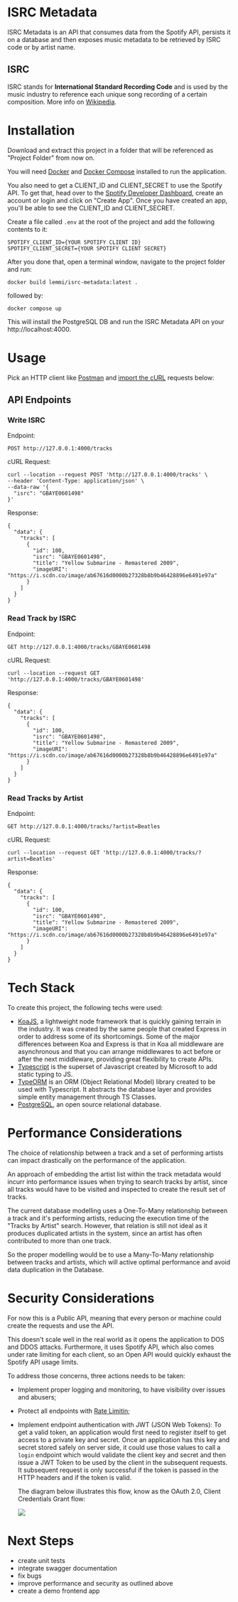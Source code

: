 # ISRC Metadata

ISRC Metadata is an API that consumes data from the Spotify API, persists it on a database and then exposes music metadata to be retrieved by ISRC code or by artist name.

## ISRC
ISRC stands for **International Standard Recording Code** and is used by the music industry to reference each unique song recording of a certain composition. More info on [Wikipedia](https://en.wikipedia.org/wiki/International_Standard_Recording_Code).

# Installation

Download and extract this project in a folder that will be referenced as "Project Folder" from now on.

You will need [Docker](https://docs.docker.com/desktop/#download-and-install) and [Docker Compose](https://docs.docker.com/compose/install/) installed to run the application. 

You also need to get a CLIENT_ID and CLIENT_SECRET to use the Spotify API. To get that, head over to the [Spotify Developer Dashboard](https://developer.spotify.com/dashboard/), create an account or login and click on "Create App". Once you have created an app, you'll be able to see the CLIENT_ID and CLIENT_SECRET.

Create a file called `.env` at the root of the project and add the following contents to it:

```
SPOTIFY_CLIENT_ID={YOUR SPOTIFY CLIENT ID}
SPOTIFY_CLIENT_SECRET={YOUR SPOTIFY CLIENT SECRET}
```

After you done that, open a terminal window, navigate to the project folder and run:
```
docker build lemmi/isrc-metadata:latest .
```
followed by:
```
docker compose up
```
This will install the PostgreSQL DB and run the ISRC Metadata API on your http://localhost:4000.

# Usage
Pick an HTTP client like [Postman](https://www.postman.com/) and [import the cURL](https://blog.postman.com/curl-and-postman-work-wonderfully-together/) requests below:

## API Endpoints
### Write ISRC
Endpoint:

    POST http://127.0.0.1:4000/tracks

cURL Request:

    curl --location --request POST 'http://127.0.0.1:4000/tracks' \
	--header 'Content-Type: application/json' \
	--data-raw '{
	  "isrc": "GBAYE0601498"
	}'
Response:

    {
	  "data": {
	    "tracks": [
		  {
		    "id": 100,
			"isrc": "GBAYE0601498",
			"title": "Yellow Submarine - Remastered 2009",
			"imageURI": "https://i.scdn.co/image/ab67616d0000b27328b8b9b46428896e6491e97a"
		  }
		]
	  }
	}

### Read Track by ISRC
Endpoint:

    GET http://127.0.0.1:4000/tracks/GBAYE0601498

cURL Request:

    curl --location --request GET 'http://127.0.0.1:4000/tracks/GBAYE0601498'

Response:

    {
	  "data": {
	    "tracks": [
		  {
		    "id": 100,
			"isrc": "GBAYE0601498",
			"title": "Yellow Submarine - Remastered 2009",
			"imageURI": "https://i.scdn.co/image/ab67616d0000b27328b8b9b46428896e6491e97a"
		  }
		]
	  }
	}


### Read Tracks by Artist
Endpoint:

    GET http://127.0.0.1:4000/tracks/?artist=Beatles

cURL Request:

    curl --location --request GET 'http://127.0.0.1:4000/tracks/?artist=Beatles'

Response:

    {
	  "data": {
	    "tracks": [
		  {
		    "id": 100,
			"isrc": "GBAYE0601498",
			"title": "Yellow Submarine - Remastered 2009",
			"imageURI": "https://i.scdn.co/image/ab67616d0000b27328b8b9b46428896e6491e97a"
		  }
		]
	  }
	}

# Tech Stack
To create this project, the following techs were used:

 - [KoaJS](https://koajs.com/), a lightweight node framework that is quickly gaining terrain in the industry. It was created by the same people that created Express in order to address some of its shortcomings. Some of the major differences between Koa and Express is that in Koa all middleware are asynchronous and that you can arrange middlewares to act before or after the next middleware, providing great flexibility to create APIs.
 - [Typescript](https://www.typescriptlang.org/) is the superset of Javascript created by Microsoft to add static typing to JS.
 - [TypeORM](https://typeorm.io/#/) is an ORM (Object Relational Model) library created to be used with Typescript. It abstracts the database layer and provides simple entity management through TS Classes.
 - [PostgreSQL](https://www.postgresql.org/), an open source relational database.
 
 # Performance Considerations
 The choice of relationship between a track and a set of performing artists can impact drastically on the performance of the application. 
 
 An approach of embedding the artist list within the track metadata would incurr into performance issues when trying to search tracks by artist, since all tracks would have to be visited and inspected to create the result set of tracks.
 
 The current database modelling uses a One-To-Many relationship between a track and it's performing artists, reducing the execution time of the "Tracks by Artist" search. However, that relation is still not ideal as it produces duplicated artists in the system, since an artist has often contributed to more than one track.

So the proper modelling would be to use a Many-To-Many relationship between tracks and artists, which will active optimal performance and avoid data duplication in the Database.

 # Security Considerations
For now this is a Public API, meaning that every person or machine could create the requests and use the API.

This doesn't scale well in the real world as it opens the application to DOS and DDOS attacks. Furthermore, it uses Spotify API, which also comes under rate limiting for each client, so an Open API would quickly exhaust the Spotify API usage limits.

To address those concerns, three actions needs to be taken:

 - Implement proper logging and monitoring, to have visibility over issues and abusers;
 - Protect all endpoints with [Rate Limitin](https://cloud.google.com/architecture/rate-limiting-strategies-techniques);
 - Implement endpoint authentication with JWT (JSON Web Tokens):
    To get a valid token, an application would first need to register itself to get access to a private key and secret. Once an application has this key and secret stored safely on server side, it could use those values to call a `login` endpoint which would validate the client key and secret and then issue a JWT Token to be used by the client in the subsequent requests. It subsequent request is only successful if the token is passed in the HTTP headers and if the token is valid.
    
    The diagram below illustrates this flow, know as the OAuth 2.0, Client Credentials Grant flow:

    ![](https://docs.pivotal.io/p-identity/1-14/images/oauth_client_credentials.png)
 
# Next Steps
 - create unit tests
 - integrate swagger documentation
 - fix bugs
 - improve performance and security as outlined above
 - create a demo frontend app
